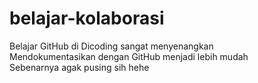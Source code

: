 # belajar-kolaborasi
Belajar GitHub di Dicoding sangat menyenangkan  
Mendokumentasikan dengan GitHub menjadi lebih mudah  
Sebenarnya agak pusing sih hehe
